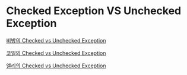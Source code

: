 # Checked Exception VS Unchecked Exception

[비밥의 Checked vs Unchecked Exception](bebop.md)

[코일의 Checked vs Unchecked Exception](coyle.md)

[엘리의 Checked vs Unchecked Exception](elly-checked-unchecked-exception.md)

